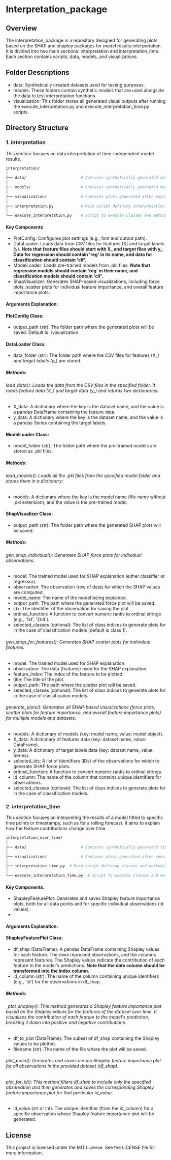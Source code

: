 # Interpretation_package

## Overview
The interpretation_package is a repository designed for generating plots based on the SHAP and shapley packages for model results interpretation. It is divided into two main sections: interpretation and interpretation_time. Each section contains scripts, data, models, and visualizations.

## Folder Descriptions
- data: Synthetically created datasets used for testing purposes. 
- models: These folders contain synthetic models that are used alongside the data to test interpretation functions.
- visualization: This folder stores all generated visual outputs after running the execute_interpretation.py and execute_interpretation_time.py scripts.

## Directory Structure
### 1. interpretation
This section focuses on data interpretation of time-independent model results.
```bash
interpretation/
│
├── data/                        # Contains synthetically generated data for testing
│
├── models/                      # Contains synthetically generated models for testing
│
├── visualization/               # Contains plots generated after running execute scripts
│
├── interpretation.py            # Main script defining interpretation classes and methods
│
└── execute_interpretation.py    # Script to execute classes and methods from interpretation.py with syntheric data and models
```
#### Key Components
- PlotConfig: Configures plot settings (e.g., font and output path).
- DataLoader: Loads data from CSV files for features (X) and target labels (y). **Note that feature files should start with X_ and target files with y_. Data for regression should contain 'reg' in its name, and data for classification should contain 'clf'.**
- ModelLoader: Loads pre-trained models from .pkl files. **Note that regression models should contain 'reg' in their name, and classification models should contain 'clf'.**
- ShapVisualizer: Generates SHAP-based visualizations, including force plots, scatter plots for individual feature importance, and overall feature importance plots.

#### Arguments Explanation:
#### PlotConfig Class:
- output_path (str): The folder path where the generated plots will be saved. Default is ./visualization.
#### DataLoader Class:
- data_folder (str): The folder path where the CSV files for features (X_*) and target labels (y_*) are stored.
##### Methods:
###### load_data(): Loads the data from the CSV files in the specified folder. It reads feature data (X_*) and target data (y_*) and returns two dictionaries:
- X_data: A dictionary where the key is the dataset name, and the value is a pandas DataFrame containing the feature data.
- y_data: A dictionary where the key is the dataset name, and the value is a pandas Series containing the target labels.
#### ModelLoader Class:
- model_folder (str): The folder path where the pre-trained models are stored as .pkl files.
##### Methods:
###### load_models(): Loads all the .pkl files from the specified model folder and stores them in a dictionary:
- models: A dictionary where the key is the model name (file name without .pkl extension), and the value is the pre-trained model.
#### ShapVisualizer Class:
- output_path (str): The folder path where the generated SHAP plots will be saved.
##### Methods:
###### gen_shap_individual(): Generates SHAP force plots for individual observations.
- model: The trained model used for SHAP explanation (either classifier or regressor).
- observation: The observation (row of data) for which the SHAP values are computed.
- model_name: The name of the model being explained.
- output_path: The path where the generated force plot will be saved.
- idx: The identifier of the observation for saving the plot.
- ordinal_function: A function to convert numeric ranks to ordinal strings (e.g., '1st', '2nd').
- selected_classes (optional): The list of class indices to generate plots for in the case of classification models (default is class 1).
###### gen_shap_for_features(): Generates SHAP scatter plots for individual features.
- model: The trained model used for SHAP explanation.
- observation: The data (features) used for the SHAP explanation.
- feature_index: The index of the feature to be plotted.
- title: The title of the plot.
- output_path: The path where the scatter plot will be saved.
- selected_classes (optional): The list of class indices to generate plots for in the case of classification models.
###### generate_plots(): Generates all SHAP-based visualizations (force plots, scatter plots for feature importance, and overall feature importance plots) for multiple models and datasets.
- models: A dictionary of models (key: model name, value: model object).
- X_data: A dictionary of features data (key: dataset name, value: DataFrame).
- y_data: A dictionary of target labels data (key: dataset name, value: Series).
- selected_ids: A list of identifiers (IDs) of the observations for which to generate SHAP force plots.
- ordinal_function: A function to convert numeric ranks to ordinal strings.
- id_column: The name of the column that contains unique identifiers for observations.
- selected_classes (optional): The list of class indices to generate plots for in the case of classification models.
  
### 2. interpretation_time
This section focuses on interpreting the results of a model fitted to specific time points or timestamps, such as for a rolling forecast. It aims to explain how the feature contributions change over time.
```bash
interpretation_over_time/
│
├── data/                        # Contains synthetically generated time-series data for testing
│
├── visualization/               # Contains plots generated after running execute scripts
│
├── interpretation_time.py  # Main script defining classes and methods for interpretation over time
│
└── execute_interpretation_time.py  # Script to execute classes and methods from interpretation_over_time.py with synthetic data
```
#### Key Components:
- ShapleyFeaturePlot: Generates and saves Shapley feature importance plots, both for all data points and for specific individual observations (id values).
- 
#### Arguments Explanation:
#### ShapleyFeaturePlot Class:
- df_shap (DataFrame): A pandas DataFrame containing Shapley values for each feature. The rows represent observations, and the columns represent features. The Shapley values indicate the contribution of each feature to the model's predictions. **Note that the date column should be transformed into the index column.**
- id_column (str): The name of the column containing unique identifiers (e.g., 'id') for the observations in df_shap.
##### Methods:
###### _plot_shapley(): This method generates a Shapley feature importance plot based on the Shapley values for the features of the dataset over time. It visualizes the contribution of each feature to the model's prediction, breaking it down into positive and negative contributions.
- df_to_plot (DataFrame): The subset of df_shap containing the Shapley values to be plotted.
- filename (str): The name of the file where the plot will be saved.
###### plot_main(): Generates and saves a main Shapley feature importance plot for all observations in the provided dataset (df_shap).
###### plot_for_id(): This method filters df_shap to include only the specified observation and then generates and saves the corresponding Shapley feature importance plot for that particular id_value.
- id_value (str or int): The unique identifier (from the id_column) for a specific observation whose Shapley feature importance plot will be generated.

## License
This project is licensed under the MIT License. See the LICENSE file for more information.
